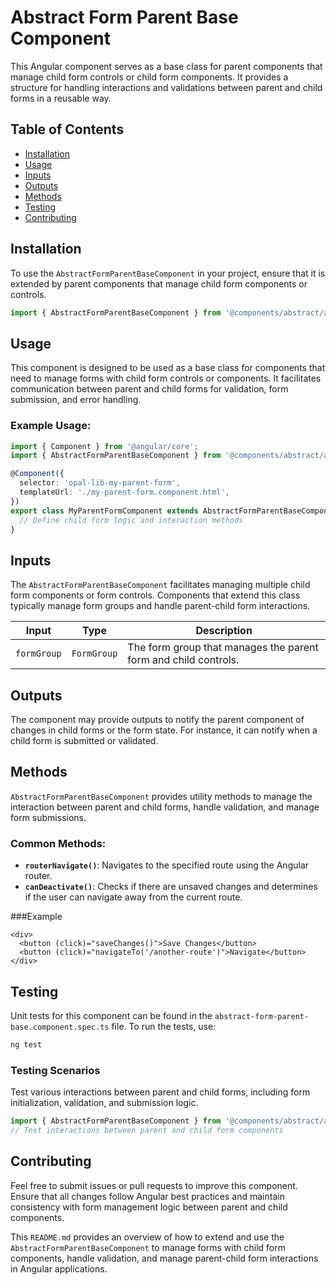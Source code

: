 # Abstract Form Parent Base Component

This Angular component serves as a base class for parent components that manage child form controls or child form components. It provides a structure for handling interactions and validations between parent and child forms in a reusable way.

## Table of Contents

- [Installation](#installation)
- [Usage](#usage)
- [Inputs](#inputs)
- [Outputs](#outputs)
- [Methods](#methods)
- [Testing](#testing)
- [Contributing](#contributing)

## Installation

To use the `AbstractFormParentBaseComponent` in your project, ensure that it is extended by parent components that manage child form components or controls.

```typescript
import { AbstractFormParentBaseComponent } from '@components/abstract/abstract-form-parent-base/abstract-form-parent-base.component';
```

## Usage

This component is designed to be used as a base class for components that need to manage forms with child form controls or components. It facilitates communication between parent and child forms for validation, form submission, and error handling.

### Example Usage:

```typescript
import { Component } from '@angular/core';
import { AbstractFormParentBaseComponent } from '@components/abstract/abstract-form-parent-base/abstract-form-parent-base.component';

@Component({
  selector: 'opal-lib-my-parent-form',
  templateUrl: './my-parent-form.component.html',
})
export class MyParentFormComponent extends AbstractFormParentBaseComponent {
  // Define child form logic and interaction methods
}
```

## Inputs

The `AbstractFormParentBaseComponent` facilitates managing multiple child form components or form controls. Components that extend this class typically manage form groups and handle parent-child form interactions.

| Input         | Type       | Description                                                 |
| ------------- | ---------- | ----------------------------------------------------------- |
| `formGroup`   | `FormGroup`| The form group that manages the parent form and child controls.|

## Outputs

The component may provide outputs to notify the parent component of changes in child forms or the form state. For instance, it can notify when a child form is submitted or validated.

## Methods

`AbstractFormParentBaseComponent` provides utility methods to manage the interaction between parent and child forms, handle validation, and manage form submissions.

### Common Methods:

- **`routerNavigate()`**: Navigates to the specified route using the Angular router.
- **`canDeactivate()`**: Checks if there are unsaved changes and determines if the user can navigate away from the current route.


###Example

```
<div>
  <button (click)="saveChanges()">Save Changes</button>
  <button (click)="navigateTo('/another-route')">Navigate</button>
</div>
```

## Testing

Unit tests for this component can be found in the `abstract-form-parent-base.component.spec.ts` file. To run the tests, use:

```bash
ng test
```

### Testing Scenarios

Test various interactions between parent and child forms, including form initialization, validation, and submission logic.

```typescript
import { AbstractFormParentBaseComponent } from '@components/abstract/abstract-form-parent-base/abstract-form-parent-base.component';
// Test interactions between parent and child form components
```

## Contributing

Feel free to submit issues or pull requests to improve this component. Ensure that all changes follow Angular best practices and maintain consistency with form management logic between parent and child components.

This `README.md` provides an overview of how to extend and use the `AbstractFormParentBaseComponent` to manage forms with child form components, handle validation, and manage parent-child form interactions in Angular applications.
